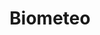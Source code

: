 ---
schema: opendataschema
title: Biometeo
organization: Centro Interdipartimentale Di Bioclimatologia
notes: Biometeo di Prato rilasciate da Università di FIrenze fonte Centro Interpandimentale Di Bioclimatologia. Aggiornati quotidianamente.
resources:
  - name: Biometeo in lingua italiana
    url: 'https://raw.githubusercontent.com/iltempe/opendataprato/master/biometeo-ita.xml'
    format: xml
  - name: Biometeo in lingua inglese
    url: 'https://raw.githubusercontent.com/iltempe/opendataprato/master/biometeo-eng.xml'
    format: xml
category:
  - Ambiente
  - Meteo
maintainer: iltempe
maintainer_email: mtempestini@gmail.com
license: 'https://creativecommons.org/licenses/by/4.0/'
pubdate: 09/04/2016
comments: true
---